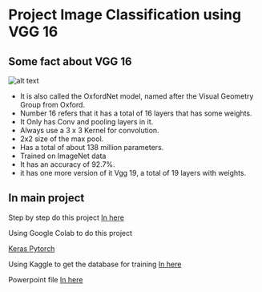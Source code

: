 # Project Image Classification using VGG 16
## Some fact about VGG 16

![alt text](https://github.com/18520381/434_Project_10/blob/7786f5a7ddf8a849a866ee62dff1dbfa0d3782a5/VGG16%20Project/vgg16.png)

- It is also called the OxfordNet model, named after the Visual Geometry Group from Oxford.
- Number 16 refers that it has a total of 16 layers that has some weights.
- It Only has Conv and pooling layers in it.
- Always use a 3 x 3 Kernel for convolution.
- 2x2 size of the max pool.
- Has a total of about 138 million parameters.
- Trained on ImageNet data
- It has an accuracy of 92.7%.
- it has one more version of it Vgg 19, a total of 19 layers with weights.

## In main project
Step by step do this project [In here](https://medium.com/pythoneers/vgg-16-architecture-implementation-and-practical-use-e0fef1d14557)

Using Google Colab to do this project 

[Keras ](https://github.com/18520381/434_Project_10/blob/bc356033cd6840c546a606906aec6a4c4f2487bd/VGG16%20Project/Image_Classification.ipynb)
[ Pytorch](https://github.com/18520381/434_Project_10/blob/633e25362f979f071f447ad4bba01540b573714c/VGG16%20Project/test.ipynb)

Using Kaggle to get the database for training [In here](https://www.kaggle.com/)

Powerpoint file [In here](https://github.com/18520381/434_Project_10/blob/da33608627d25dd1abedcf5d6fd0412f27445508/VGG16%20Project/CE434.pptx)
